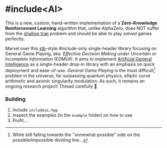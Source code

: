 # &#35;include&#60;AI&#62;

This is a new, custom, hand-written implementation of a **Zero-Knowledge Reinforcement Learning** algorithm that, unlike AlphaZero, does NOT suffer from the [shallow trap](https://nullprogram.com/blog/2017/04/27) problem and should be able to play *solved* games perfectly.

Marvel over this [stb](https://github.com/nothings/stb/)-style *#include*-only single-header library focusing on General Game Playing, aka. *Effective Decision Making under Uncertain or Incomplete Information* (EDMUII). It aims to implement [Artificial General Intelligence](https://en.wikipedia.org/wiki/Artificial_general_intelligence) as a single-header drop-in library with an emphasis on quick deployment and ease-of-use. 
*General Game Playing* is the most difficult[^1] problem in the universe, far surpassing quantum physics, elliptic curve arithmetic and axionic singularity modulation. As such, it remains an ongoing research project! Thread carefully 🔬
 

### Building

1. Include `includeai.hpp` 
2. Inspect the examples (in the `example` folder) on how to use
3. Profit...




[^1]: While still falling towards the "somewhat possible" side on the possible/impossible dividing line... 
